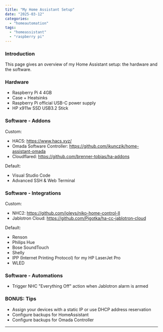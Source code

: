 ```yaml
---
title: "My Home Assistant Setup"
date: "2025-03-12"
categories:   
  - "homeautomation"
tags: 
  - "homeassistant"
  - "raspberry pi"  
---
```


### **Introduction**  
This page gives an overview of my Home Assistant setup: the hardware and the software.

### **Hardware**  

- Raspberry Pi 4 4GB
- Case + Heatsinks
- Raspberry Pi official USB-C power supply
- HP x911w SSD USB3.2 Stick

### **Software - Addons**  

Custom:
- HACS: https://www.hacs.xyz/
- Omada Software Controller: https://github.com/jkunczik/home-assistant-omada
- Cloudflared: https://github.com/brenner-tobias/ha-addons

Default:
- Visual Studio Code
- Advanced SSH & Web Terminal


### **Software - Integrations**  

Custom:
- NHC2: https://github.com/joleys/niko-home-control-II
- Jablotron Cloud: https://github.com/Pigotka/ha-cc-jablotron-cloud

Default:
- Renson
- Philips Hue
- Bose SoundTouch
- Shelly
- IPP (Internet Printing Protocol) for my HP LaserJet Pro
- WLED

### **Software - Automations**  
- Trigger NHC "Everything Off" action when Jablotron alarm is armed

### **BONUS: Tips**  
- Assign your devices with a static IP or use DHCP address reservation
- Configure backups for HomeAssistant
- Configure backups for Omada Controller

---
